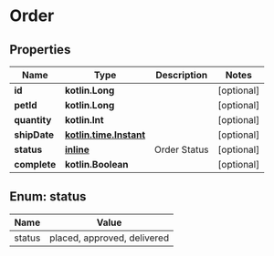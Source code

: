 
# Order

## Properties
| Name | Type | Description | Notes |
| ------------ | ------------- | ------------- | ------------- |
| **id** | **kotlin.Long** |  |  [optional] |
| **petId** | **kotlin.Long** |  |  [optional] |
| **quantity** | **kotlin.Int** |  |  [optional] |
| **shipDate** | [**kotlin.time.Instant**](kotlin.time.Instant.md) |  |  [optional] |
| **status** | [**inline**](#Status) | Order Status |  [optional] |
| **complete** | **kotlin.Boolean** |  |  [optional] |


<a id="Status"></a>
## Enum: status
| Name | Value |
| ---- | ----- |
| status | placed, approved, delivered |



